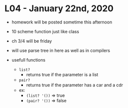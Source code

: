 # L04 - January 22nd, 2020

- homework will be posted sometime this afternoon
- 10 scheme function just like class
- ch 3/4 will be friday
- will use parse tree in here as well as in compilers

- usefull functions
	- <code>list?</code>
		- returns true if the parameter is a list
	- <code>pair?</code>
		- returns true if the parameter has a car and a cdr
	- ex:
		- <code>(list? '())</code> => true
		- <code>(pair? '())</code> => false